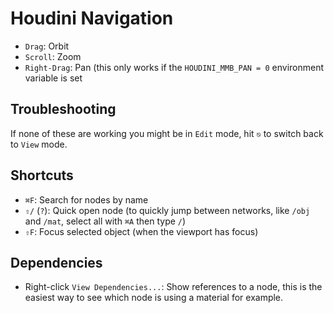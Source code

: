 # Houdini Navigation

- `Drag`: Orbit
- `Scroll`: Zoom
- `Right-Drag`: Pan (this only works if the `HOUDINI_MMB_PAN = 0` environment variable is set

## Troubleshooting

If none of these are working you might be in `Edit` mode, hit `⎋` to switch back to `View` mode.

## Shortcuts

- `⌘F`: Search for nodes by name
- `⇧/` (`?`): Quick open node (to quickly jump between networks, like `/obj` and `/mat`, select all with `⌘A` then type `/`)
- `⇧F`: Focus selected object (when the viewport has focus)

## Dependencies

- Right-click `View Dependencies...`: Show references to a node, this is the easiest way to see which node is using a material for example.
